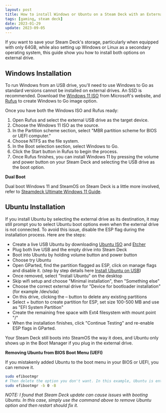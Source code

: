 ```yaml
---
layout: post
title: How to install Windows or Ubuntu on a Steam Deck with an External USB Drive
tags: [gaming, steam deck]
date: 2023-01-29
update: 2023-09-05
---
```


If you want to save your Steam Deck's storage, particularly when equipped with only 64GB, while also setting up Windows or Linux as a secondary operating system, this guide show you how to install both options on external drive.

## Windows Installation

To run Windows from an USB drive, you'll need to use Windows to Go as standard versions cannot be installed on external drives. An SSD is recommended. Download the [Windows 11 ISO](https://www.microsoft.com/en-us/software-download/windows11) from Microsoft's website, and [Rufus](https://rufus.ie/) to create Windows to Go image option.

Once you have both the Windows ISO and Rufus ready:

1. Open Rufus and select the external USB drive as the target device.
2. Choose the Windows 11 ISO as the source.
3. In the Partition scheme section, select "MBR partition scheme for BIOS or UEFI computer."
4. Choose NTFS as the file system.
5. In the Boot selection section, select Windows to Go.
6. Click the Start button in Rufus to begin the process.
7. Once Rufus finishes, you can install Windows 11 by pressing the volume and power button on your Steam Deck and selecting the USB drive as the boot option.

**Dual Boot**

Dual boot Windows 11 and SteamOS on Steam Deck is a little more involved, refer to [Steamdeck Ultimate Windows 11 Guide](https://github.com/baldsealion/Steamdeck-Ultimate-Windows11-Guide/wiki).

## Ubuntu Installation

If you install Ubuntu by selecting the external drive as its destination, it may still prompt you to select Ubuntu boot options even when the external drive is not connected. To avoid this issue, disable the ESP flag during the installation process. Here are the steps:

- Create a live USB Ubuntu by downloading [Ubuntu ISO](https://ubuntu.com/download/desktop) and [Etcher](https://etcher.balena.io/)
- Plug both live USB and the empty drive into Steam Deck
- Boot into Ubuntu by holding volume button and power button
- Choose try Ubuntu
- Open GParted, find the partition flagged as ESP, click on manage flags and disable it. (step by step details here [Install Ubuntu on USB](https://itsfoss.com/intsall-ubuntu-on-usb/))
- Once removed, select "Install Ubuntu" on the desktop
- Skip wifi setup and choose "Minimal installation", then "Something else"
- Choose the correct external drive for "Device for bootloader installation" (for example /dev/sda)
- On this drive, clicking the – button to delete any existing partitions
- Select + button to create partition for ESP, set size 100-500 MB and use as "EFI System Partition"
- Create the remaining free space with Ext4 filesystem with mount point "/"
- When the installation finishes, click "Continue Testing" and re-enable ESP flags in GParted.

Your Steam Deck still boots into SteamOS the way it does, and Ubuntu only shows up in the Boot Manager if you plug in the external drive.

**Removing Ubuntu from BIOS Boot Menu (UEFI)**

If you mistakenly added Ubuntu to the boot menu in your BIOS or UEFI, you can remove it.

```bash
sudo efibootmgr
# Then delete the option you don't want. In this example, Ubuntu is entry 0.
sudo efibootmgr -b 0 -B 
```

*NOTE: I found that Steam Deck update can cause issues with booting Ubuntu. In this case, simply use the command above to remove Ubuntu option and then restart should fix it.*
